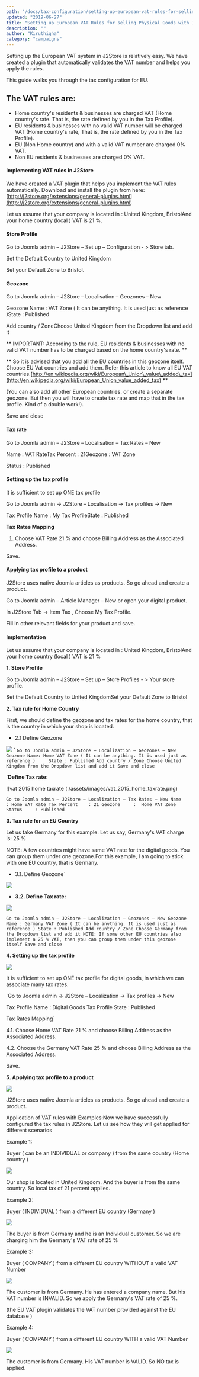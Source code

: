 ```yaml
---
path: "/docs/tax-configuration/setting-up-european-vat-rules-for-selling-physical-goods-with-j2store"
updated: "2019-06-27"
title: "Setting up European VAT Rules for selling Physical Goods with J2store"
description: ""
author: "Kiruthigha"
category: "campaigns"
---
```


Setting up the European VAT system in J2Store is relatively easy. We have created a plugin that automatically validates the VAT number and helps you apply the rules.

This guide walks you through the tax configuration for EU.

## The VAT rules are:

- Home country's residents & businesses are charged VAT (Home country's rate. That is, the rate defined by you in the Tax Profile).
- EU residents & businesses with no valid VAT number will be charged VAT (Home country's rate, That is, the rate defined by you in the Tax Profile).
- EU (Non Home country) and with a valid VAT number are charged 0% VAT.
- Non EU residents & businesses are charged 0% VAT.


#### Implementing VAT rules in J2Store

We have created a VAT plugin that helps you implement the VAT rules automatically. Download and install the plugin from here:[http://j2store.org/extensions/general-plugins.html](<http://j2store.org/extensions/general-plugins.html>)

Let us assume that your company is located in : United Kingdom, BristolAnd your home country (local ) VAT is 21 %.

#### Store Profile

Go to Joomla admin – J2Store – Set up – Configuration - > Store tab.

Set the Default Country to United Kingdom

Set your Default Zone to Bristol.

#### Geozone

Go to Joomla admin – J2Store – Localisation – Geozones – New

Geozone Name : VAT Zone ( It can be anything. It is used just as reference )State : Published

Add country / ZoneChoose United Kingdom from the Dropdown list and add it

\*\* IMPORTANT: According to the rule, EU residents & businesses with no valid VAT number has to be charged based on the home country's rate. \*\*

\*\* So it is advised that you add all the EU countries in this geozone itself. Choose EU Vat countries and add them. Refer this article to know all EU VAT countries.[http://en.wikipedia.org/wiki/European\_Union\_value\_added\_tax](<http://en.wikipedia.org/wiki/European_Union_value_added_tax>)
\*\*

(You can also add all other European countries. or create a separate geozone. But then you will have to create tax rate and map that in the tax profile. Kind of a double work!).

Save and close

#### Tax rate

Go to Joomla admin – J2Store – Localisation – Tax Rates – New

Name : VAT RateTax Percent : 21Geozone : VAT Zone

Status : Published

#### Setting up the tax profile

It is sufficient to set up ONE tax profile

Go to Joomla admin → J2Store – Localisation → Tax profiles → New

Tax Profile Name : My Tax ProfileState : Published

**Tax Rates Mapping**

1. Choose VAT Rate 21 % and choose Billing Address as the Associated Address.


Save.

#### Applying tax profile to a product

J2Store uses native Joomla articles as products. So go ahead and create a product.

Go to Joomla admin – Article Manager – New or open your digital product.

In J2Store Tab → Item Tax , Choose My Tax Profile.

Fill in other relevant fields for your product and save.

#### Implementation

Let us assume that your company is located in : United Kingdom, BristolAnd your home country (local ) VAT is 21 %

**1\. Store Profile**

Go to Joomla admin – J2Store – Set up – Store Profiles - > Your store profile.

Set the Default Country to United KingdomSet your Default Zone to Bristol

**2\. Tax rule for Home Country**

First, we should define the geozone and tax rates for the home country, that is the country in which your shop is located.

- 2\.1 Define Geozone

![](../../images/tax-configuration/setting-up-european-vat-rules-for-selling-physical-goods-with-j2store/vat_01.png)
`
``Go to Joomla admin – J2Store – Localization – Geozones – New        
Geozone Name: Home VAT Zone ( It can be anything. It is used just as reference )    
State : Published
Add country / Zone
Choose United Kingdom from the Dropdown list and add it
Save and close ``

`**Define Tax rate:**

![vat 2015 home taxrate
(./assets/images/vat_2015_home_taxrate.png)

`Go to Joomla admin – J2Store – Localization – Tax Rates – New
Name        : Home VAT Rate
Tax Percent    : 21
Geozone     :  Home VAT Zone    
Status     : Published`

**3\. Tax rule for an EU Country**

Let us take Germany for this example. Let us say, Germany's VAT charge is: 25 %

NOTE: A few countries might have same VAT rate for the digital goods. You can group them under one geozone.For this example, I am going to stick with one EU country, that is Germany.

- 3.1. Define Geozone`

![](../../images/tax-configuration/setting-up-european-vat-rules-for-selling-physical-goods-with-j2store/vat_02.png)

- **3.2. Define Tax rate:**

![](../../images/tax-configuration/setting-up-european-vat-rules-for-selling-physical-goods-with-j2store/vat_03.png)




`Go to Joomla admin – J2Store – Localization – Geozones – New
Geozone Name : Germany VAT Zone ( It can be anything. It is used just as reference )
State : Published
Add country / Zone
Choose Germany from the Dropdown list and add it
NOTE: If some other EU countries also implement a 25 % VAT, then you can group them under this geozone itself
Save and close`

**4\. Setting up the tax profile**


![](../../images/tax-configuration/setting-up-european-vat-rules-for-selling-physical-goods-with-j2store/vat_04.png)

It is sufficient to set up ONE tax profile for digital goods, in which we can associate many tax rates.

`Go to Joomla admin → J2Store – Localization → Tax profiles → New

Tax Profile Name    : Digital Goods Tax Profile
State            : Published

Tax Rates Mapping`

4\.1. Choose Home VAT Rate 21 % and choose Billing Address as the Associated Address.

4\.2. Choose the Germany VAT Rate 25 % and choose Billing Address as the Associated Address.

Save.

**5\. Applying tax profile to a product**

![](../../images/tax-configuration/setting-up-european-vat-rules-for-selling-physical-goods-with-j2store/vat_05.png)

J2Store uses native Joomla articles as products. So go ahead and create a product.



Application of VAT rules with Examples:Now we have successfully configured the tax rules in J2Store. Let us see how they will get applied for different scenarios

Example 1:

Buyer ( can be an INDIVIDUAL or company ) from the same country (Home country )

![](../../images/tax-configuration/setting-up-european-vat-rules-for-selling-physical-goods-with-j2store/vat_06.png)

Our shop is located in United Kingdom. And the buyer is from the same country. So local tax of 21 percent applies.

Example 2:

Buyer ( INDIVIDUAL ) from a different EU country (Germany )

![](../../images/tax-configuration/setting-up-european-vat-rules-for-selling-physical-goods-with-j2store/vat_07.png)

The buyer is from Germany and he is an Individual customer. So we are charging him the Germany's VAT rate of 25 %

Example 3:

Buyer ( COMPANY ) from a different EU country WITHOUT a valid VAT Number

![](../../images/tax-configuration/setting-up-european-vat-rules-for-selling-physical-goods-with-j2store/vat_08.png)

The customer is from Germany. He has entered a company name. But his VAT number is INVALID. So we apply the Germany's VAT rate of 25 %.

(the EU VAT plugin validates the VAT number provided against the EU database )

Example 4:

Buyer ( COMPANY ) from a different EU country WITH a valid VAT Number

![](../../images/tax-configuration/setting-up-european-vat-rules-for-selling-physical-goods-with-j2store/vat_09.png)

The customer is from Germany.&nbsp;His VAT number is VALID.&nbsp;So NO tax is applied.


